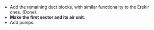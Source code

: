 - Add the remaining duct blocks, with similar functionality to the Erekir ones. (Done).
- **Make the first sector and its air unit**.
- Add pumps.